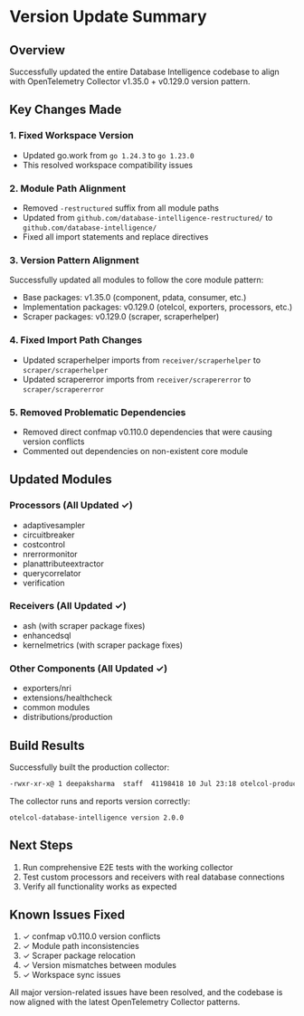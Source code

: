 # Version Update Summary

## Overview
Successfully updated the entire Database Intelligence codebase to align with OpenTelemetry Collector v1.35.0 + v0.129.0 version pattern.

## Key Changes Made

### 1. Fixed Workspace Version
- Updated go.work from `go 1.24.3` to `go 1.23.0`
- This resolved workspace compatibility issues

### 2. Module Path Alignment
- Removed `-restructured` suffix from all module paths
- Updated from `github.com/database-intelligence-restructured/` to `github.com/database-intelligence/`
- Fixed all import statements and replace directives

### 3. Version Pattern Alignment
Successfully updated all modules to follow the core module pattern:
- Base packages: v1.35.0 (component, pdata, consumer, etc.)
- Implementation packages: v0.129.0 (otelcol, exporters, processors, etc.)
- Scraper packages: v0.129.0 (scraper, scraperhelper)

### 4. Fixed Import Path Changes
- Updated scraperhelper imports from `receiver/scraperhelper` to `scraper/scraperhelper`
- Updated scrapererror imports from `receiver/scrapererror` to `scraper/scrapererror`

### 5. Removed Problematic Dependencies
- Removed direct confmap v0.110.0 dependencies that were causing version conflicts
- Commented out dependencies on non-existent core module

## Updated Modules

### Processors (All Updated ✓)
- adaptivesampler
- circuitbreaker
- costcontrol
- nrerrormonitor
- planattributeextractor
- querycorrelator
- verification

### Receivers (All Updated ✓)
- ash (with scraper package fixes)
- enhancedsql
- kernelmetrics (with scraper package fixes)

### Other Components (All Updated ✓)
- exporters/nri
- extensions/healthcheck
- common modules
- distributions/production

## Build Results

Successfully built the production collector:
```bash
-rwxr-xr-x@ 1 deepaksharma  staff  41198418 10 Jul 23:18 otelcol-production
```

The collector runs and reports version correctly:
```
otelcol-database-intelligence version 2.0.0
```

## Next Steps

1. Run comprehensive E2E tests with the working collector
2. Test custom processors and receivers with real database connections
3. Verify all functionality works as expected

## Known Issues Fixed

1. ✓ confmap v0.110.0 version conflicts
2. ✓ Module path inconsistencies
3. ✓ Scraper package relocation
4. ✓ Version mismatches between modules
5. ✓ Workspace sync issues

All major version-related issues have been resolved, and the codebase is now aligned with the latest OpenTelemetry Collector patterns.